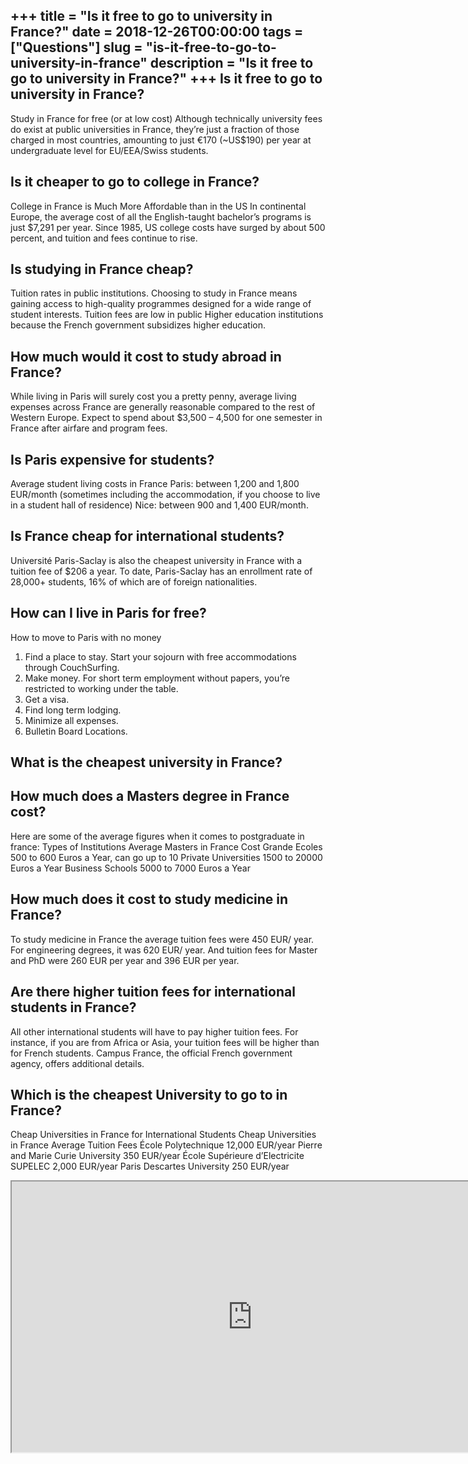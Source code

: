 +++
title = "Is it free to go to university in France?"
date = 2018-12-26T00:00:00
tags = ["Questions"]
slug = "is-it-free-to-go-to-university-in-france"
description = "Is it free to go to university in France?"
+++
Is it free to go to university in France?
-----------------------------------------

Study in France for free (or at low cost) Although technically university fees do exist at public universities in France, they’re just a fraction of those charged in most countries, amounting to just €170 (~US$190) per year at undergraduate level for EU/EEA/Swiss students.

Is it cheaper to go to college in France?
-----------------------------------------

College in France is Much More Affordable than in the US In continental Europe, the average cost of all the English-taught bachelor’s programs is just $7,291 per year. Since 1985, US college costs have surged by about 500 percent, and tuition and fees continue to rise.

Is studying in France cheap?
----------------------------

Tuition rates in public institutions. Choosing to study in France means gaining access to high-quality programmes designed for a wide range of student interests. Tuition fees are low in public Higher education institutions because the French government subsidizes higher education.

How much would it cost to study abroad in France?
-------------------------------------------------

While living in Paris will surely cost you a pretty penny, average living expenses across France are generally reasonable compared to the rest of Western Europe. Expect to spend about $3,500 – 4,500 for one semester in France after airfare and program fees.

Is Paris expensive for students?
--------------------------------

Average student living costs in France Paris: between 1,200 and 1,800 EUR/month (sometimes including the accommodation, if you choose to live in a student hall of residence) Nice: between 900 and 1,400 EUR/month.

Is France cheap for international students?
-------------------------------------------

Université Paris-Saclay is also the cheapest university in France with a tuition fee of $206 a year. To date, Paris-Saclay has an enrollment rate of 28,000+ students, 16% of which are of foreign nationalities.

How can I live in Paris for free?
---------------------------------

How to move to Paris with no money

1. Find a place to stay. Start your sojourn with free accommodations through CouchSurfing.
2. Make money. For short term employment without papers, you’re restricted to working under the table.
3. Get a visa.
4. Find long term lodging.
5. Minimize all expenses.
6. Bulletin Board Locations.

What is the cheapest university in France?
------------------------------------------

How much does a Masters degree in France cost?
----------------------------------------------

Here are some of the average figures when it comes to postgraduate in france: Types of Institutions Average Masters in France Cost Grande Ecoles 500 to 600 Euros a Year, can go up to 10 Private Universities 1500 to 20000 Euros a Year Business Schools 5000 to 7000 Euros a Year

How much does it cost to study medicine in France?
--------------------------------------------------

To study medicine in France the average tuition fees were 450 EUR/ year. For engineering degrees, it was 620 EUR/ year. And tuition fees for Master and PhD were 260 EUR per year and 396 EUR per year.

Are there higher tuition fees for international students in France?
-------------------------------------------------------------------

All other international students will have to pay higher tuition fees. For instance, if you are from Africa or Asia, your tuition fees will be higher than for French students. Campus France, the official French government agency, offers additional details.

Which is the cheapest University to go to in France?
----------------------------------------------------

Cheap Universities in France for International Students Cheap Universities in France Average Tuition Fees École Polytechnique 12,000 EUR/year Pierre and Marie Curie University 350 EUR/year École Supérieure d’Electricite SUPELEC 2,000 EUR/year Paris Descartes University 250 EUR/year

<iframe allow="accelerometer; autoplay; clipboard-write; encrypted-media; gyroscope; picture-in-picture" allowfullscreen="" class="__youtube_prefs__  epyt-is-override  no-lazyload" data-no-lazy="1" data-origheight="433" data-origwidth="770" data-skipgform_ajax_framebjll="" height="433" id="_ytid_49752" loading="lazy" src="https://www.youtube.com/embed/ktmHDEzKHPA?enablejsapi=1&autoplay=0&cc_load_policy=0&cc_lang_pref=&iv_load_policy=1&loop=0&modestbranding=0&rel=1&fs=1&playsinline=0&autohide=2&theme=dark&color=red&controls=1&" title="YouTube player" width="770"></iframe>